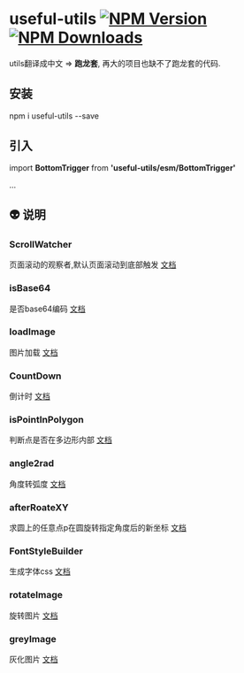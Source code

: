 # useful-utils [![NPM Version][npm-image]][npm-url] [![NPM Downloads][downloads-image]][downloads-url] 
utils翻译成中文 => **跑龙套**, 再大的项目也缺不了跑龙套的代码.

[npm-image]: https://img.shields.io/npm/v/useful-utils.svg
[npm-url]: https://npmjs.org/package/useful-utils

[downloads-image]: https://img.shields.io/npm/dm/useful-utils.svg
[downloads-url]: https://npmjs.org/package/useful-utils


## 安装

npm i useful-utils --save

## 引入

import **BottomTrigger** from **'useful-utils/esm/BottomTrigger'**

...

## :alien: 说明 

### ScrollWatcher
页面滚动的观察者,默认页面滚动到底部触发
[文档](https://github.com/383514580/useful-utils/blob/master/docs/ScrollWatcher.md)

### isBase64
是否base64编码
[文档](https://github.com/383514580/useful-utils/blob/master/docs/isBase64.md)

### loadImage
图片加载
[文档](https://github.com/383514580/useful-utils/blob/master/docs/loadImage.md)

### CountDown
倒计时
[文档](https://github.com/383514580/useful-utils/blob/master/docs/CountDown.md)

### isPointInPolygon
判断点是否在多边形内部
[文档](https://github.com/383514580/useful-utils/blob/master/docs/isPointInPolygon.md)

### angle2rad
角度转弧度
[文档](https://github.com/383514580/useful-utils/blob/master/docs/angle2rad.md)

### afterRoateXY
求圆上的任意点p在圆旋转指定角度后的新坐标
[文档](https://github.com/383514580/useful-utils/blob/master/docs/afterRoateXY.md)
### FontStyleBuilder
生成字体css
[文档](https://github.com/383514580/useful-utils/blob/master/docs/FontStyleBuilder.md)

### rotateImage
旋转图片
[文档](https://github.com/383514580/useful-utils/blob/master/docs/rotateImage.md)


### greyImage
灰化图片
[文档](https://github.com/383514580/useful-utils/blob/master/docs/greyImage.md)
